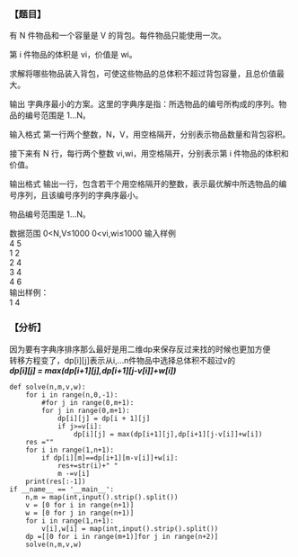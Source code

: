 ### 【题目】
有 N 件物品和一个容量是 V 的背包。每件物品只能使用一次。

第 i 件物品的体积是 vi，价值是 wi。

求解将哪些物品装入背包，可使这些物品的总体积不超过背包容量，且总价值最大。

输出 字典序最小的方案。这里的字典序是指：所选物品的编号所构成的序列。物品的编号范围是 1…N。

输入格式
第一行两个整数，N，V，用空格隔开，分别表示物品数量和背包容积。

接下来有 N 行，每行两个整数 vi,wi，用空格隔开，分别表示第 i 件物品的体积和价值。

输出格式
输出一行，包含若干个用空格隔开的整数，表示最优解中所选物品的编号序列，且该编号序列的字典序最小。

物品编号范围是 1…N。

数据范围
0<N,V≤1000
0<vi,wi≤1000
输入样例  
4 5  
1 2  
2 4  
3 4  
4 6  
输出样例：  
1 4  

### 【分析】
因为要有字典序排序那么最好是用二维dp来保存反过来找的时候也更加方便  
转移方程变了，dp[i][j]表示从i,...n件物品中选择总体积不超过v的  
***dp[i][j] = max(dp[i+1][j],dp[i+1][j-v[i]]+w[i])***

```
def solve(n,m,v,w):
    for i in range(n,0,-1):
        #for j in range(0,m+1):
        for j in range(0,m+1):
            dp[i][j] = dp[i + 1][j]
            if j>=v[i]:
                dp[i][j] = max(dp[i+1][j],dp[i+1][j-v[i]]+w[i])    
    res =""
    for i in range(1,n+1):
        if dp[i][m]==dp[i+1][m-v[i]]+w[i]:
            res+=str(i)+" "
            m -=v[i]
    print(res[:-1])
if __name__ == '__main__':
    n,m = map(int,input().strip().split())
    v = [0 for i in range(n+1)]
    w = [0 for j in range(n+1)]
    for i in range(1,n+1):
        v[i],w[i] = map(int,input().strip().split())
    dp =[[0 for i in range(m+1)]for j in range(n+2)]
    solve(n,m,v,w)
```
